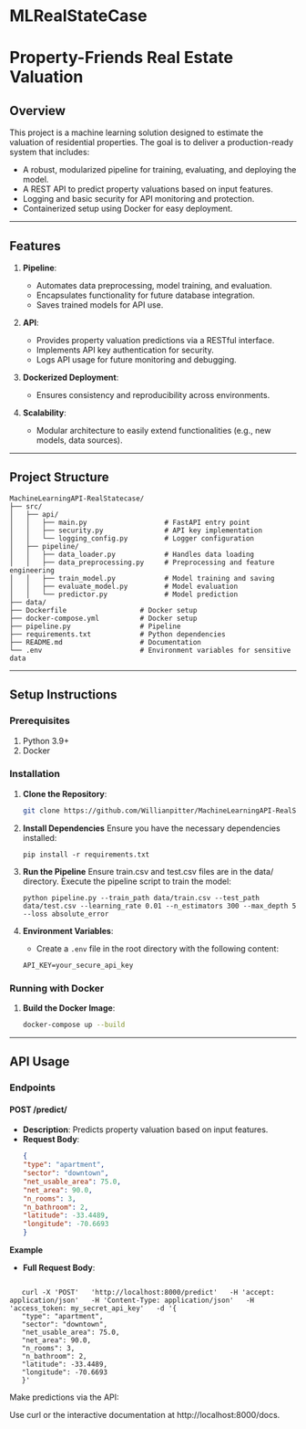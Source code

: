 # MLRealStateCase

# Property-Friends Real Estate Valuation

## Overview

This project is a machine learning solution designed to estimate the valuation of residential properties. The goal is to deliver a production-ready system that includes:

- A robust, modularized pipeline for training, evaluating, and deploying the model.
- A REST API to predict property valuations based on input features.
- Logging and basic security for API monitoring and protection.
- Containerized setup using Docker for easy deployment.

---

## Features

1. **Pipeline**:
   - Automates data preprocessing, model training, and evaluation.
   - Encapsulates functionality for future database integration.
   - Saves trained models for API use.

2. **API**:
   - Provides property valuation predictions via a RESTful interface.
   - Implements API key authentication for security.
   - Logs API usage for future monitoring and debugging.

3. **Dockerized Deployment**:
   - Ensures consistency and reproducibility across environments.

4. **Scalability**:
   - Modular architecture to easily extend functionalities (e.g., new models, data sources).

---

## Project Structure

```plaintext
MachineLearningAPI-RealStatecase/
├── src/
│   ├── api/
│   │   ├── main.py                   # FastAPI entry point
│   │   ├── security.py               # API key implementation
│   │   └── logging_config.py         # Logger configuration
│   ├── pipeline/
│   │   ├── data_loader.py            # Handles data loading
│   │   ├── data_preprocessing.py     # Preprocessing and feature engineering
│   │   ├── train_model.py            # Model training and saving
│   │   ├── evaluate_model.py         # Model evaluation
│   │   └── predictor.py              # Model prediction
├── data/
├── Dockerfile                  # Docker setup
├── docker-compose.yml          # Docker setup
├── pipeline.py                 # Pipeline
├── requirements.txt            # Python dependencies
├── README.md                   # Documentation
└── .env                        # Environment variables for sensitive data
```

---

## Setup Instructions

### Prerequisites

1. Python 3.9+
2. Docker

### Installation

1. **Clone the Repository**:
   ```bash
   git clone https://github.com/Willianpitter/MachineLearningAPI-RealStatecase.git
   ```

2. **Install Dependencies**
Ensure you have the necessary dependencies installed:  
   ```plaintext
   pip install -r requirements.txt
   ```
3. **Run the Pipeline**
Ensure train.csv and test.csv files are in the data/ directory. Execute the pipeline script to train the model:
   ```plaintext
   python pipeline.py --train_path data/train.csv --test_path data/test.csv --learning_rate 0.01 --n_estimators 300 --max_depth 5 --loss absolute_error
   ```
3. **Environment Variables**:
   - Create a `.env` file in the root directory with the following content:
   ```plaintext
   API_KEY=your_secure_api_key
   ```

### Running with Docker

1. **Build the Docker Image**:
   ```bash
   docker-compose up --build 
   ```
---

## API Usage


### Endpoints

#### **POST /predict/**

- **Description**: Predicts property valuation based on input features.
- **Request Body**:
   ```json
   {
   "type": "apartment",
   "sector": "downtown",
   "net_usable_area": 75.0,
   "net_area": 90.0,
   "n_rooms": 3,
   "n_bathroom": 2,
   "latitude": -33.4489,
   "longitude": -70.6693
   }

**Example**
   - **Full Request Body**:
   ```plaintext
   
      curl -X 'POST'   'http://localhost:8000/predict'   -H 'accept: application/json'   -H 'Content-Type: application/json'   -H 'access_token: my_secret_api_key'   -d '{
      "type": "apartment",
      "sector": "downtown",
      "net_usable_area": 75.0,
      "net_area": 90.0,
      "n_rooms": 3,
      "n_bathroom": 2,
      "latitude": -33.4489,
      "longitude": -70.6693
      }'
   ```
Make predictions via the API:

Use curl or the interactive documentation at http://localhost:8000/docs.
